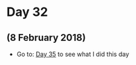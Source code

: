 # Day 32
## (8 February 2018)

* Go to: [Day 35](https://github.com/ldoc/100DaysOfCode/blob/master/days_notes/DAY_35.md) to see what I did this day